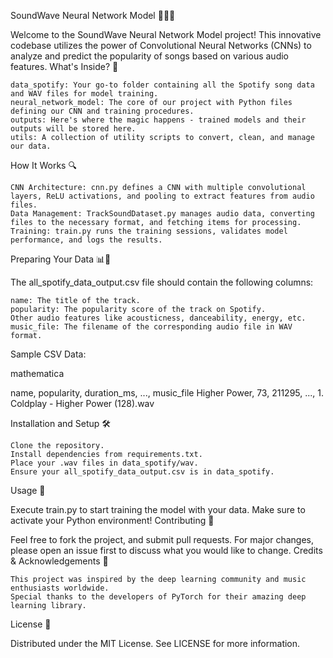 SoundWave Neural Network Model 🌊🎶🧠

Welcome to the SoundWave Neural Network Model project! This innovative codebase utilizes the power of Convolutional Neural Networks (CNNs) to analyze and predict the popularity of songs based on various audio features.
What's Inside? 🧐

    data_spotify: Your go-to folder containing all the Spotify song data and WAV files for model training.
    neural_network_model: The core of our project with Python files defining our CNN and training procedures.
    outputs: Here's where the magic happens - trained models and their outputs will be stored here.
    utils: A collection of utility scripts to convert, clean, and manage our data.

How It Works 🔍

    CNN Architecture: cnn.py defines a CNN with multiple convolutional layers, ReLU activations, and pooling to extract features from audio files.
    Data Management: TrackSoundDataset.py manages audio data, converting files to the necessary format, and fetching items for processing.
    Training: train.py runs the training sessions, validates model performance, and logs the results.

Preparing Your Data 📊🎵

The all_spotify_data_output.csv file should contain the following columns:

    name: The title of the track.
    popularity: The popularity score of the track on Spotify.
    Other audio features like acousticness, danceability, energy, etc.
    music_file: The filename of the corresponding audio file in WAV format.

Sample CSV Data:

mathematica

name, popularity, duration_ms, ..., music_file
Higher Power, 73, 211295, ..., 1. Coldplay - Higher Power (128).wav

Installation and Setup 🛠️

    Clone the repository.
    Install dependencies from requirements.txt.
    Place your .wav files in data_spotify/wav.
    Ensure your all_spotify_data_output.csv is in data_spotify.

Usage 🚀

Execute train.py to start training the model with your data. Make sure to activate your Python environment!
Contributing 🤝

Feel free to fork the project, and submit pull requests. For major changes, please open an issue first to discuss what you would like to change.
Credits & Acknowledgements 👏

    This project was inspired by the deep learning community and music enthusiasts worldwide.
    Special thanks to the developers of PyTorch for their amazing deep learning library.

License 📜

Distributed under the MIT License. See LICENSE for more information.
